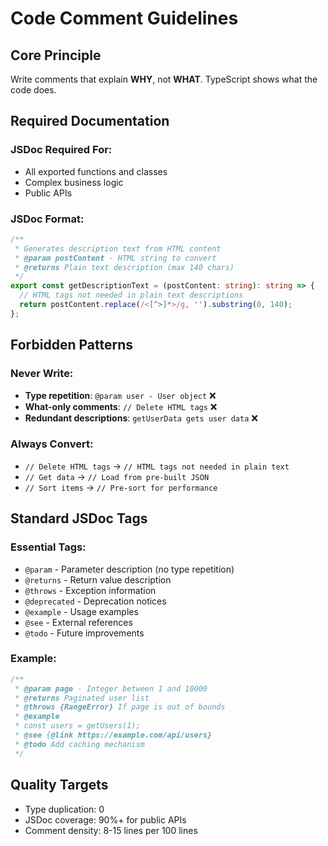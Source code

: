 # Code Comment Guidelines

## Core Principle

Write comments that explain **WHY**, not **WHAT**. TypeScript shows what the code does.

## Required Documentation

### JSDoc Required For:

- All exported functions and classes
- Complex business logic
- Public APIs

### JSDoc Format:

```typescript
/**
 * Generates description text from HTML content
 * @param postContent - HTML string to convert
 * @returns Plain text description (max 140 chars)
 */
export const getDescriptionText = (postContent: string): string => {
  // HTML tags not needed in plain text descriptions
  return postContent.replace(/<[^>]*>/g, '').substring(0, 140);
};
```

## Forbidden Patterns

### Never Write:

- **Type repetition**: `@param user - User object` ❌
- **What-only comments**: `// Delete HTML tags` ❌
- **Redundant descriptions**: `getUserData gets user data` ❌

### Always Convert:

- `// Delete HTML tags` → `// HTML tags not needed in plain text`
- `// Get data` → `// Load from pre-built JSON`
- `// Sort items` → `// Pre-sort for performance`

## Standard JSDoc Tags

### Essential Tags:

- `@param` - Parameter description (no type repetition)
- `@returns` - Return value description
- `@throws` - Exception information
- `@deprecated` - Deprecation notices
- `@example` - Usage examples
- `@see` - External references
- `@todo` - Future improvements

### Example:

```typescript
/**
 * @param page - Integer between 1 and 10000
 * @returns Paginated user list
 * @throws {RangeError} If page is out of bounds
 * @example
 * const users = getUsers(1);
 * @see {@link https://example.com/api/users}
 * @todo Add caching mechanism
 */
```

## Quality Targets

- Type duplication: 0
- JSDoc coverage: 90%+ for public APIs
- Comment density: 8-15 lines per 100 lines
